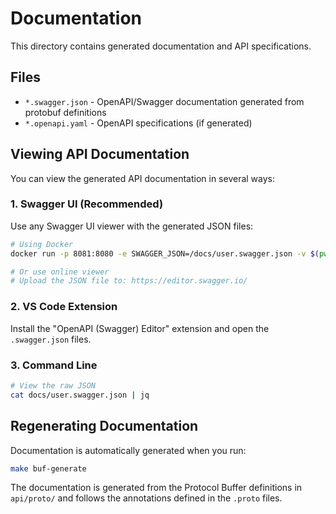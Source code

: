 # Documentation

This directory contains generated documentation and API specifications.

## Files

- `*.swagger.json` - OpenAPI/Swagger documentation generated from protobuf definitions
- `*.openapi.yaml` - OpenAPI specifications (if generated)

## Viewing API Documentation

You can view the generated API documentation in several ways:

### 1. Swagger UI (Recommended)

Use any Swagger UI viewer with the generated JSON files:

```bash
# Using Docker
docker run -p 8081:8080 -e SWAGGER_JSON=/docs/user.swagger.json -v $(pwd)/docs:/docs swaggerapi/swagger-ui

# Or use online viewer
# Upload the JSON file to: https://editor.swagger.io/
```

### 2. VS Code Extension

Install the "OpenAPI (Swagger) Editor" extension and open the `.swagger.json` files.

### 3. Command Line

```bash
# View the raw JSON
cat docs/user.swagger.json | jq
```

## Regenerating Documentation

Documentation is automatically generated when you run:

```bash
make buf-generate
```

The documentation is generated from the Protocol Buffer definitions in `api/proto/` and follows the annotations defined in the `.proto` files.
